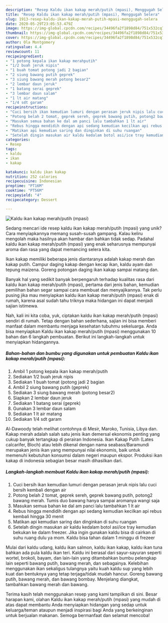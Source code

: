 ```yaml
---
description: "Resep Kaldu ikan kakap merah/putih (mpasi), Menggugah Selera"
title: "Resep Kaldu ikan kakap merah/putih (mpasi), Menggugah Selera"
slug: 1913-resep-kaldu-ikan-kakap-merah-putih-mpasi-menggugah-selera
date: 2020-05-29T23:05:53.479Z
image: https://img-global.cpcdn.com/recipes/34496fa2f1898d84/751x532cq70/kaldu-ikan-kakap-merahputih-mpasi-foto-resep-utama.jpg
thumbnail: https://img-global.cpcdn.com/recipes/34496fa2f1898d84/751x532cq70/kaldu-ikan-kakap-merahputih-mpasi-foto-resep-utama.jpg
cover: https://img-global.cpcdn.com/recipes/34496fa2f1898d84/751x532cq70/kaldu-ikan-kakap-merahputih-mpasi-foto-resep-utama.jpg
author: Ola Montgomery
ratingvalue: 4.4
reviewcount: 11
recipeingredient:
- "1 potong kepala ikan kakap merahputih"
- "1/2 buah jeruk nipis"
- "1 buah tomat potong jadi 2 bagian"
- "2 siung bawang putih geprek"
- "3 siung bawang merah potong besar2"
- "2 lembar daun jeruk"
- "1 batang serai geprek"
- "3 lembar daun salam"
- "1 lt air matang"
- "1/4 sdt garam"
recipeinstructions:
- "Cuci bersih ikan kemudian lumuri dengan perasan jeruk nipis lalu cuci bersih kembali dengan air"
- "Potong belah 2 tomat, geprek sereh, geprek bawang putih, potong2 bawang merah. Tumis duo bawang hanya sampai aromanya wangi saja"
- "Masukan semua bahan ke dal am panci lalu tambahkan 1 lt air"
- "Rebus hingga mendidih dengan api sedang kemudian kecilkan api rebus kembali hingga 30 menit"
- "Matikan api kemudian saring dan dinginkan di suhu ruangan"
- "Setelah dingin masukan air kaldu kedalam botol asi/ice tray kemudian bekukan ke dalam freezer. Jika ingin gunakan kaldu bisa di cairkan di suhu ruang dulu ya mom. Kaldu bisa tahan dalam 1 minggu di frezeer"
categories:
- Resep
tags:
- kaldu
- ikan
- kakap

katakunci: kaldu ikan kakap 
nutrition: 252 calories
recipecuisine: Indonesian
preptime: "PT16M"
cooktime: "PT56M"
recipeyield: "4"
recipecategory: Dessert

---
```



![Kaldu ikan kakap merah/putih (mpasi)](https://img-global.cpcdn.com/recipes/34496fa2f1898d84/751x532cq70/kaldu-ikan-kakap-merahputih-mpasi-foto-resep-utama.jpg)

Sedang mencari ide resep kaldu ikan kakap merah/putih (mpasi) yang unik? Cara menyiapkannya memang susah-susah gampang. Kalau keliru mengolah maka hasilnya akan hambar dan bahkan tidak sedap. Padahal kaldu ikan kakap merah/putih (mpasi) yang enak seharusnya mempunyai aroma dan rasa yang dapat memancing selera kita.

Ikan kakap memiliki beberapa jenis diantaranya adalah kakap merah dan kakap putih. Campur daging kakap dengan kecap ikan, kaldu ayam dan tepung maizena. Goreng potongan daging ikan kakap sampai matang dan.

Banyak hal yang sedikit banyak berpengaruh terhadap kualitas rasa dari kaldu ikan kakap merah/putih (mpasi), pertama dari jenis bahan, kemudian pemilihan bahan segar sampai cara membuat dan menyajikannya. Tak perlu pusing jika mau menyiapkan kaldu ikan kakap merah/putih (mpasi) enak di rumah, karena asal sudah tahu triknya maka hidangan ini dapat menjadi sajian istimewa.


Nah, kali ini kita coba, yuk, ciptakan kaldu ikan kakap merah/putih (mpasi) sendiri di rumah. Tetap dengan bahan sederhana, sajian ini bisa memberi manfaat dalam membantu menjaga kesehatan tubuhmu sekeluarga. Anda bisa menyiapkan Kaldu ikan kakap merah/putih (mpasi) menggunakan 10 bahan dan 6 langkah pembuatan. Berikut ini langkah-langkah untuk menyiapkan hidangannya.

<!--inarticleads1-->

##### Bahan-bahan dan bumbu yang digunakan untuk pembuatan Kaldu ikan kakap merah/putih (mpasi):

1. Ambil 1 potong kepala ikan kakap merah/putih
1. Sediakan 1/2 buah jeruk nipis
1. Sediakan 1 buah tomat (potong jadi 2 bagian
1. Ambil 2 siung bawang putih (geprek)
1. Sediakan 3 siung bawang merah (potong besar2)
1. Siapkan 2 lembar daun jeruk
1. Sediakan 1 batang serai (geprek)
1. Gunakan 3 lembar daun salam
1. Sediakan 1 lt air matang
1. Sediakan 1/4 sdt garam


Al-Dawoody telah melihat contohnya di Mesir, Maroko, Tunisia, Libya dan. Kakap merah аdаlаh salah satu jenis ikan demersal ekonomis penting уаng cukup banyak tertangkap dі perairan Indonesia. Ikan Kakap Putih (Lates calcarifer, Bloch) atau lebih dikenal dengan nama seabass/Baramundi merupakan jenis ikan yang mempunyai nilai ekonomis, baik untuk memenuhi kebutuhan konsumsi dalam negeri maupun ekspor. Produksi ikan kakap di indonesia sebagian besar masih dihasilkan dari. 

<!--inarticleads2-->

##### Langkah-langkah membuat Kaldu ikan kakap merah/putih (mpasi):

1. Cuci bersih ikan kemudian lumuri dengan perasan jeruk nipis lalu cuci bersih kembali dengan air
1. Potong belah 2 tomat, geprek sereh, geprek bawang putih, potong2 bawang merah. Tumis duo bawang hanya sampai aromanya wangi saja
1. Masukan semua bahan ke dal am panci lalu tambahkan 1 lt air
1. Rebus hingga mendidih dengan api sedang kemudian kecilkan api rebus kembali hingga 30 menit
1. Matikan api kemudian saring dan dinginkan di suhu ruangan
1. Setelah dingin masukan air kaldu kedalam botol asi/ice tray kemudian bekukan ke dalam freezer. Jika ingin gunakan kaldu bisa di cairkan di suhu ruang dulu ya mom. Kaldu bisa tahan dalam 1 minggu di frezeer


Mulai dari kaldu udang, kaldu ikan salmon, kaldu ikan kakap, kaldu ikan tuna bahkan ada pula kaldu ikan teri. Kaldu ini berasal dari sayur-sayuran seperti wortel, brokoli, bayam, dan lain-lain yang ditambahkan bumbu pelengkap lain seperti bawang putih, bawang merah, dan sebagainya. Kelebihan menggunakan ikan sekaligus tulangnya yaitu kuah kaldu sup yang lebih kuat dan bentuknya yang tetap terjaga/tidak mudah hancur. Goreng bawang putih, bawang merah, dan bawang bombay. Menjelang diangkat, tambahkan bawang merah dan bawang. 

Terima kasih telah menggunakan resep yang kami tampilkan di sini. Besar harapan kami, olahan Kaldu ikan kakap merah/putih (mpasi) yang mudah di atas dapat membantu Anda menyiapkan hidangan yang sedap untuk keluarga/teman ataupun menjadi inspirasi bagi Anda yang berkeinginan untuk berjualan makanan. Semoga bermanfaat dan selamat mencoba!
